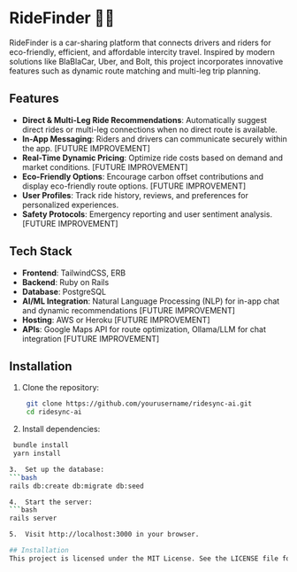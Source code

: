 # RideFinder 🚗💨

RideFinder is a car-sharing platform that connects drivers and riders for eco-friendly, efficient, and affordable intercity travel. Inspired by modern solutions like BlaBlaCar, Uber, and Bolt, this project incorporates innovative features such as dynamic route matching and multi-leg trip planning.

## Features
- **Direct & Multi-Leg Ride Recommendations**: Automatically suggest direct rides or multi-leg connections when no direct route is available.
- **In-App Messaging**: Riders and drivers can communicate securely within the app. [FUTURE IMPROVEMENT]
- **Real-Time Dynamic Pricing**: Optimize ride costs based on demand and market conditions. [FUTURE IMPROVEMENT]
- **Eco-Friendly Options**: Encourage carbon offset contributions and display eco-friendly route options. [FUTURE IMPROVEMENT]
- **User Profiles**: Track ride history, reviews, and preferences for personalized experiences.
- **Safety Protocols**: Emergency reporting and user sentiment analysis. [FUTURE IMPROVEMENT]

## Tech Stack
- **Frontend**: TailwindCSS, ERB 
- **Backend**: Ruby on Rails
- **Database**: PostgreSQL
- **AI/ML Integration**: Natural Language Processing (NLP) for in-app chat and dynamic recommendations [FUTURE IMPROVEMENT]
- **Hosting**: AWS or Heroku [FUTURE IMPROVEMENT]
- **APIs**: Google Maps API for route optimization, Ollama/LLM for chat integration [FUTURE IMPROVEMENT]

## Installation
1. Clone the repository:
   ```bash
    git clone https://github.com/yourusername/ridesync-ai.git
    cd ridesync-ai

2.	Install dependencies:
   ```bash
    bundle install
    yarn install

3.	Set up the database:
   ```bash
   rails db:create db:migrate db:seed

4.	Start the server:
   ```bash
   rails server

5.	Visit http://localhost:3000 in your browser.

## Installation
This project is licensed under the MIT License. See the LICENSE file for details.

